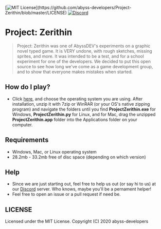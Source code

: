 [![MIT License](https://img.shields.io/apm/l/atomic-design-ui.svg?)](https://github.com/abyss-developers/Project-Zerithin/blob/master/LICENSE)
[![Discord](https://img.shields.io/discord/463752820026376202.svg?label=&logo=discord&logoColor=ffffff&color=7389D8&labelColor=6A7EC2)](https://discord.gg/rGCmshX)
# Project: Zerithin
> Project: Zerithin was one of AbyssDEV's experiments on a graphic novel typed game. It is VERY undone, with rough sketches, missing sprites, and more. It was intended to be a test, and for a school experiment for one of the developers. We decided to put this open source to see how long we've come as a game development group, and to show that everyone makes mistakes when started.
## How do I play?
- Click [here](https://github.com/abyss-developers/Project-Zerithin/releases), and choose the operating system you are using. After installation, unzip it with 7zip or WinRAR (or your OS's native zipping program) and navigate the folders until you find **ProjectZerithin.exe** for Windows, **ProjectZerithin.py** for Linux, and for Mac, drag the unzipped **ProjectZerithin.app** folder into the Applications folder on your computer.
## Requirements
- Windows, Mac, or Linux operating system
- 28.2mb - 33.2mb free of disc space (depending on which version)
## Help
- Since we are just starting out, feel free to help us out (or say hi to us) at our [Discord](https://discord.gg/rGCmshX) server. Who knows, maybe you'll be a pernament helper!
- Feel free to open an issue or a pull request if need be.
## LICENSE
Licensed under the MIT License.
Copyright (C) 2020 abyss-developers
